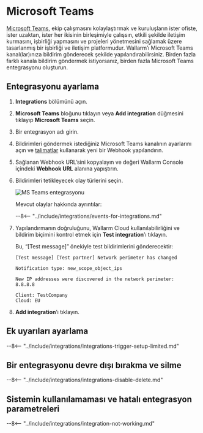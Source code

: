 # Microsoft Teams

[Microsoft Teams](https://www.microsoft.com/en-us/microsoft-teams/group-chat-software), ekip çalışmasını kolaylaştırmak ve kuruluşların ister ofiste, ister uzaktan, ister her ikisinin birleşimiyle çalışsın, etkili şekilde iletişim kurmasını, işbirliği yapmasını ve projeleri yönetmesini sağlamak üzere tasarlanmış bir işbirliği ve iletişim platformudur. Wallarm’ı Microsoft Teams kanal(lar)ınıza bildirim gönderecek şekilde yapılandırabilirsiniz. Birden fazla farklı kanala bildirim göndermek istiyorsanız, birden fazla Microsoft Teams entegrasyonu oluşturun.

## Entegrasyonu ayarlama

1. **Integrations** bölümünü açın.
1. **Microsoft Teams** bloğunu tıklayın veya **Add integration** düğmesini tıklayıp **Microsoft Teams** seçin.
1. Bir entegrasyon adı girin.
1. Bildirimleri göndermek istediğiniz Microsoft Teams kanalının ayarlarını açın ve [talimatlar](https://docs.microsoft.com/en-us/microsoftteams/platform/webhooks-and-connectors/how-to/add-incoming-webhook) kullanarak yeni bir Webhook yapılandırın.
1. Sağlanan Webhook URL’sini kopyalayın ve değeri Wallarm Console içindeki **Webhook URL** alanına yapıştırın.
1. Bildirimleri tetikleyecek olay türlerini seçin.

      ![MS Teams entegrasyonu](../../../images/user-guides/settings/integrations/add-ms-teams-integration.png)
    
      Mevcut olaylar hakkında ayrıntılar:
      
      --8<-- "../include/integrations/events-for-integrations.md"

1. Yapılandırmanın doğruluğunu, Wallarm Cloud kullanılabilirliğini ve bildirim biçimini kontrol etmek için **Test integration**’ı tıklayın.

      Bu, “[Test message]” önekiyle test bildirimlerini gönderecektir:

      ```
      [Test message] [Test partner] Network perimeter has changed

      Notification type: new_scope_object_ips

      New IP addresses were discovered in the network perimeter:
      8.8.8.8

      Client: TestCompany
      Cloud: EU
      ```

1. **Add integration**’ı tıklayın.

## Ek uyarıları ayarlama

--8<-- "../include/integrations/integrations-trigger-setup-limited.md"

## Bir entegrasyonu devre dışı bırakma ve silme

--8<-- "../include/integrations/integrations-disable-delete.md"

## Sistemin kullanılamaması ve hatalı entegrasyon parametreleri

--8<-- "../include/integrations/integration-not-working.md"